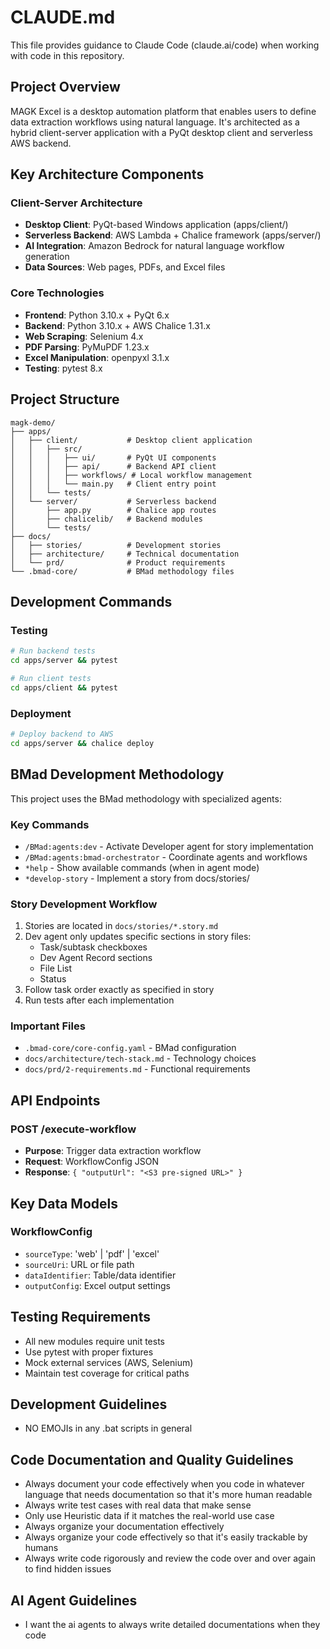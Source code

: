 # CLAUDE.md

This file provides guidance to Claude Code (claude.ai/code) when working with code in this repository.

## Project Overview

MAGK Excel is a desktop automation platform that enables users to define data extraction workflows using natural language. It's architected as a hybrid client-server application with a PyQt desktop client and serverless AWS backend.

## Key Architecture Components

### Client-Server Architecture
- **Desktop Client**: PyQt-based Windows application (apps/client/)
- **Serverless Backend**: AWS Lambda + Chalice framework (apps/server/)
- **AI Integration**: Amazon Bedrock for natural language workflow generation
- **Data Sources**: Web pages, PDFs, and Excel files

### Core Technologies
- **Frontend**: Python 3.10.x + PyQt 6.x
- **Backend**: Python 3.10.x + AWS Chalice 1.31.x  
- **Web Scraping**: Selenium 4.x
- **PDF Parsing**: PyMuPDF 1.23.x
- **Excel Manipulation**: openpyxl 3.1.x
- **Testing**: pytest 8.x

## Project Structure

```
magk-demo/
├── apps/
│   ├── client/           # Desktop client application
│   │   ├── src/
│   │   │   ├── ui/       # PyQt UI components
│   │   │   ├── api/      # Backend API client
│   │   │   ├── workflows/ # Local workflow management
│   │   │   └── main.py   # Client entry point
│   │   └── tests/
│   └── server/           # Serverless backend
│       ├── app.py        # Chalice app routes
│       ├── chalicelib/   # Backend modules
│       └── tests/
├── docs/
│   ├── stories/          # Development stories
│   ├── architecture/     # Technical documentation
│   └── prd/              # Product requirements
└── .bmad-core/           # BMad methodology files
```

## Development Commands

### Testing
```bash
# Run backend tests
cd apps/server && pytest

# Run client tests  
cd apps/client && pytest
```

### Deployment
```bash
# Deploy backend to AWS
cd apps/server && chalice deploy
```

## BMad Development Methodology

This project uses the BMad methodology with specialized agents:

### Key Commands
- `/BMad:agents:dev` - Activate Developer agent for story implementation
- `/BMad:agents:bmad-orchestrator` - Coordinate agents and workflows
- `*help` - Show available commands (when in agent mode)
- `*develop-story` - Implement a story from docs/stories/

### Story Development Workflow
1. Stories are located in `docs/stories/*.story.md`
2. Dev agent only updates specific sections in story files:
   - Task/subtask checkboxes
   - Dev Agent Record sections
   - File List
   - Status
3. Follow task order exactly as specified in story
4. Run tests after each implementation

### Important Files
- `.bmad-core/core-config.yaml` - BMad configuration
- `docs/architecture/tech-stack.md` - Technology choices
- `docs/prd/2-requirements.md` - Functional requirements

## API Endpoints

### POST /execute-workflow
- **Purpose**: Trigger data extraction workflow
- **Request**: WorkflowConfig JSON
- **Response**: `{ "outputUrl": "<S3 pre-signed URL>" }`

## Key Data Models

### WorkflowConfig
- `sourceType`: 'web' | 'pdf' | 'excel'
- `sourceUri`: URL or file path
- `dataIdentifier`: Table/data identifier
- `outputConfig`: Excel output settings

## Testing Requirements
- All new modules require unit tests
- Use pytest with proper fixtures
- Mock external services (AWS, Selenium)
- Maintain test coverage for critical paths

## Development Guidelines
- NO EMOJIs in any .bat scripts in general

## Code Documentation and Quality Guidelines
- Always document your code effectively when you code in whatever language that needs documentation so that it's more human readable
- Always write test cases with real data that make sense
- Only use Heuristic data if it matches the real-world use case
- Always organize your documentation effectively
- Always organize your code effectively so that it's easily trackable by humans
- Always write code rigorously and review the code over and over again to find hidden issues

## AI Agent Guidelines
- I want the ai agents to always write detailed documentations when they code